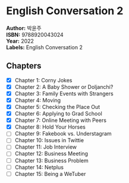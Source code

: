 # English Conversation 2
**Author:** 박윤주 <br/>
**ISBN:** 9788920043024 <br/>
**Year:** 2022 <br/>
**Labels:** English Conversation 2

## Chapters
- [x] Chapter 1: Corny Jokes
- [x] Chapter 2: A Baby Shower or Doljanchi?
- [x] Chapter 3: Family Events with Strangers
- [x] Chapter 4: Moving
- [x] Chapter 5: Checking the Place Out
- [x] Chapter 6: Applying to Grad School
- [x] Chapter 7: Online Meeting with Peers
- [x] Chapter 8: Hold Your Horses
- [ ] Chapter 9: Fakebook vs. Understagram
- [ ] Chapter 10: Issues in Twittie
- [ ] Chapter 11: Job Interview
- [ ] Chapter 12: Business Meeting
- [ ] Chapter 13: Business Problem
- [ ] Chapter 14: Netplus
- [ ] Chapter 15: Being a WeTuber
